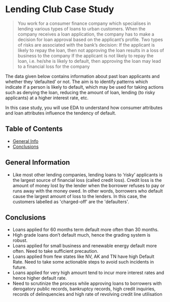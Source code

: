 # Lending Club Case Study
> You work for a consumer finance company which specialises in lending various types of loans to urban customers. When the company receives a loan application, the company has to make a decision for loan approval based on the applicant’s profile. Two types of risks are associated with the bank’s decision:
If the applicant is likely to repay the loan, then not approving the loan results in a loss of business to the company
If the applicant is not likely to repay the loan, i.e. he/she is likely to default, then approving the loan may lead to a financial loss for the company 

The data given below contains information about past loan applicants and whether they ‘defaulted’ or not. The aim is to identify patterns which indicate if a person is likely to default, which may be used for taking actions such as denying the loan, reducing the amount of loan, lending (to risky applicants) at a higher interest rate, etc.

In this case study, you will use EDA to understand how consumer attributes and loan attributes influence the tendency of default.


## Table of Contents
* [General Info](#general-information)
* [Conclusions](#conclusions)

## General Information
- Like most other lending companies, lending loans to ‘risky’ applicants is the largest source of financial loss (called credit loss). Credit loss is the amount of money lost by the lender when the borrower refuses to pay or runs away with the money owed. In other words, borrowers who default cause the largest amount of loss to the lenders. In this case, the customers labelled as 'charged-off' are the 'defaulters'. 

## Conclusions
- Loans applied for 60 months term default more often than 30 months.
- High grade loans don’t default much, hence the grading system is
robust.
- Loans applied for small business and renewable energy default more
often. Need to take sufficient precaution.
- Loans applied from few states like NV, AK and TN have high Default Rate.
Need to take some actionable steps to avoid such incidents in future.
- Loans applied for very high amount tend to incur more interest rates
and hence higher default rate.
- Need to scrutinize the process while approving loans to borrowers with
derogatory public records, bankruptcy records, high credit inquiries,
records of delinquencies and high rate of revolving credit line utilisation

